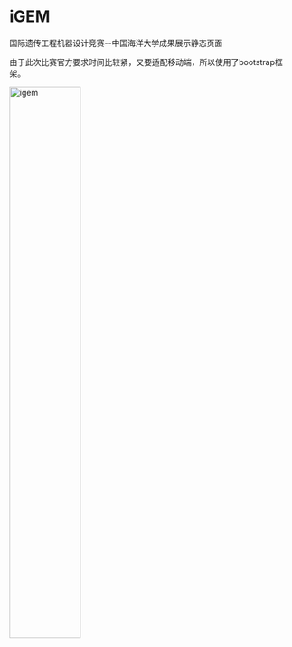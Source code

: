 # iGEM
国际遗传工程机器设计竞赛--中国海洋大学成果展示静态页面

由于此次比赛官方要求时间比较紧，又要适配移动端，所以使用了bootstrap框架。 

<img src="http://7xrjjq.com1.z0.glb.clouddn.com/igem.png" alt="igem" style="width: 50%">
